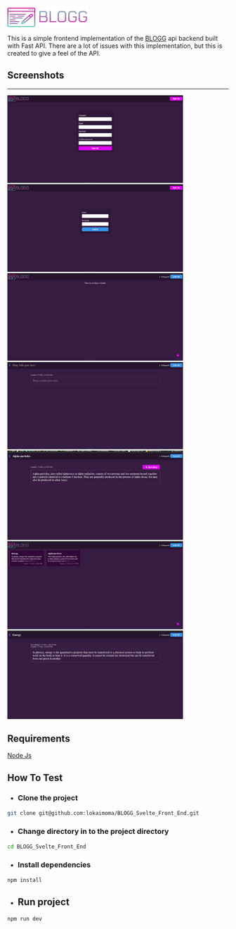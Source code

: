 ![BLOGG LOGO](public/static/img/blog_logo.png)

This is a simple frontend implementation of
the [BLOGG](https://github.com/lokaimoma/BLOGG)
api backend built with Fast API. There are a lot
of issues with this implementation, but this is
created to give a feel of the API.

## Screenshots

---
<img src="screenshots/sign_up.png" alt="Sign Up" width=400px> <img src="screenshots/login.png" alt="Login" width=400px>
<img src="screenshots/empty.png" alt="Empty blog" width=400px>
<img src="screenshots/new_blog.png" alt="New blog" width=400px>
<img src="screenshots/insert_blog.png" alt="Insert blog" width=400px>
<img src="screenshots/blog_list.png" alt="Blog list" width=400px>
<img src="screenshots/blog_detail.png" alt="Blog detail" width=400px>

## Requirements

[Node Js](https://nodejs.org/en/)

## How To Test
+ ### Clone the project
```bash
git clone git@github.com:lokaimoma/BLOGG_Svelte_Front_End.git
```
+ ### Change directory in to the project directory
```bash
cd BLOGG_Svelte_Front_End
```
+ ### Install dependencies
```
npm install
```
+ ## Run project
```
npm run dev
```

